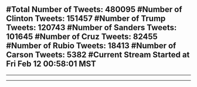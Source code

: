 #Total Number of Tweets: 480095 
#Number of Clinton Tweets: 151457
#Number of Trump Tweets: 120743
#Number of Sanders Tweets: 101645
#Number of Cruz Tweets: 82455
#Number of Rubio Tweets: 18413
#Number of Carson Tweets: 5382
#Current Stream Started at Fri Feb 12 00:58:01 MST
---
---
---
